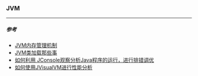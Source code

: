 ### JVM

---


##### 参考

* [JVM内存管理机制](http://blog.csdn.net/lengyuhong/article/details/5953544)
* [JVM类加载那些事](http://www.jianshu.com/p/2133558b4735)
* [如何利用 JConsole观察分析Java程序的运行，进行排错调优](http://jiajun.iteye.com/blog/810150)
* [如何使用JVisualVM进行性能分析](http://jiajun.iteye.com/blog/1180230)